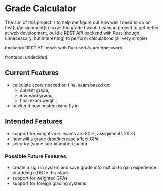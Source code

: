 # Grade Calculator

The aim of this project is to help me figure out how well I need to do on test(s)/assignment(s) to get the grade I want. 
Learning project to get better at web development, build a REST API backend with Rust (though unnecessary, but interesting) to perform calculations (all very simple)

backend: 
	REST API made with Rust and Axum framework

frontend:
	undecided

## Current Features

 - calculate score needed on final exam based on:
	- current grade,
   	- intended grade,
   	- final exam weight,
- backend now hosted using fly.io

## Intended Features

 - support for weights (i.e. exams are 80%, assignments 20%)
 - how will a grade drop/increase affect GPA
 - security (some sort of authorization)

### Possible Future Features:

 - create a sign in system and save grade information to gain experience of adding a DB to this stack
 - support for weighted GPAs
 - support for foreign grading systems
